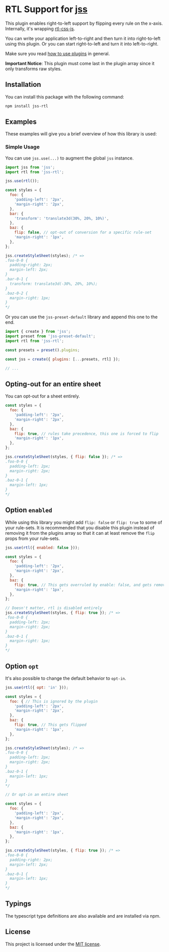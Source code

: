 # RTL Support for [jss](https://github.com/cssinjs/jss)

This plugin enables right-to-left support by flipping every rule on the x-axis.
Internally, it's wrapping [rtl-css-js](https://github.com/kentcdodds/rtl-css-js).

You can write your application left-to-right and then turn it into right-to-left using this plugin.
Or you can start right-to-left and turn it into left-to-right.

Make sure you read [how to use
plugins](https://github.com/cssinjs/jss/blob/master/docs/setup.md#setup-with-plugins)
in general.

**Important Notice**: This plugin must come last in the plugin array since it only transforms
raw styles.

## Installation

You can install this package with the following command:

```sh
npm install jss-rtl
```

## Examples

These examples will give you a brief overview of how this library is used:


### Simple Usage

You can use `jss.use(...)` to augment the global `jss` instance.

```javascript
import jss from 'jss';
import rtl from 'jss-rtl';

jss.use(rtl());

const styles = {
  foo: {
    'padding-left': '2px',
    'margin-right': '2px',
  },
  bar: {
    'transform': 'translate3d(30%, 20%, 10%)',
  },
  baz: {
    flip: false, // opt-out of conversion for a specific rule-set
    'margin-right': '1px',
  },
};

jss.createStyleSheet(styles); /* =>
.foo-0-0 {
  padding-right: 2px;
  margin-left: 2px;
}
.bar-0-1 {
  transform: translate3d(-30%, 20%, 10%);
}
.baz-0-2 {
  margin-right: 1px;
}
*/
```

Or you can use the `jss-preset-default` library and append this one to the end.

```javascript
import { create } from 'jss';
import preset from 'jss-preset-default';
import rtl from 'jss-rtl';

const presets = preset().plugins;

const jss = create({ plugins: [...presets, rtl] });

// ...
```

## Opting-out for an entire sheet

You can opt-out for a sheet entirely.

```javascript
const styles = {
  foo: {
    'padding-left': '2px',
    'margin-right': '2px',
  },
  baz: {
    flip: true, // rules take precedence, this one is forced to flip
    'margin-right': '1px',
  },
};

jss.createStyleSheet(styles, { flip: false }); /* =>
.foo-0-0 {
  padding-left: 2px;
  margin-right: 2px;
}
.baz-0-1 {
  margin-left: 1px;
}
*/
```

## Option `enabled`

While using this library you might add `flip: false` or `flip: true` to some of your
rule-sets. It is recommended that you disable this plugin instead of removing it
from the plugins array so that it can at least remove the `flip` props from your rule-sets.

```javascript
jss.use(rtl({ enabled: false }));

const styles = {
  foo: {
    'padding-left': '2px',
    'margin-right': '2px',
  },
  baz: {
    flip: true, // This gets overruled by enable: false, and gets removed from the rule-set
    'margin-right': '1px',
  },
};

// Doesn't matter, rtl is disabled entirely
jss.createStyleSheet(styles, { flip: true }); /* =>
.foo-0-0 {
  padding-left: 2px;
  margin-right: 2px;
}
.baz-0-1 {
  margin-right: 1px;
}
*/
```

## Option `opt`

It's also possible to change the default behavior to `opt-in`.

```javascript
jss.use(rtl({ opt: 'in' }));

const styles = {
  foo: { // This is ignored by the plugin
    'padding-left': '2px',
    'margin-right': '2px',
  },
  baz: {
    flip: true, // This gets flipped
    'margin-right': '1px',
  },
};

jss.createStyleSheet(styles); /* =>
.foo-0-0 {
  padding-left: 2px;
  margin-right: 2px;
}
.baz-0-1 {
  margin-left: 1px;
}
*/

// Or opt-in an entire sheet

const styles = {
  foo: {
    'padding-left': '2px',
    'margin-right': '2px',
  },
  baz: {
    'margin-right': '1px',
  },
};

jss.createStyleSheet(styles, { flip: true }); /* =>
.foo-0-0 {
  padding-right: 2px;
  margin-left: 2px;
}
.baz-0-1 {
  margin-left: 1px;
}
*/
```

## Typings

The typescript type definitions are also available and are installed via npm.

## License
This project is licensed under the [MIT license](https://github.com/alitaheri/jss-rtl/blob/master/LICENSE).